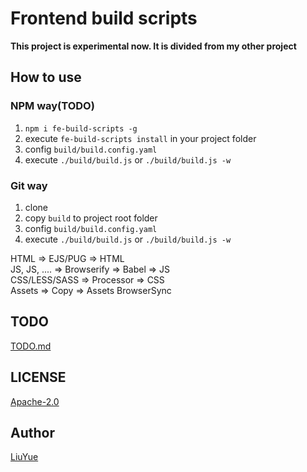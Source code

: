 # Frontend build scripts 

**This project is experimental now. It is divided from my other project**  

## How to use

### NPM way(TODO)

1. `npm i fe-build-scripts -g`
2. execute `fe-build-scripts install` in your project folder
3. config `build/build.config.yaml`
4. execute `./build/build.js` or `./build/build.js -w`

### Git way

1. clone
2. copy `build` to project root folder
3. config `build/build.config.yaml`
4. execute `./build/build.js` or `./build/build.js -w`

HTML => EJS/PUG => HTML  
JS, JS, .... => Browserify => Babel => JS  
CSS/LESS/SASS => Processor => CSS  
Assets => Copy => Assets 
BrowserSync  

## TODO

[TODO.md]()

## LICENSE

[Apache-2.0](LICENSE)

## Author

[LiuYue](https://github.com/hangxingliu)